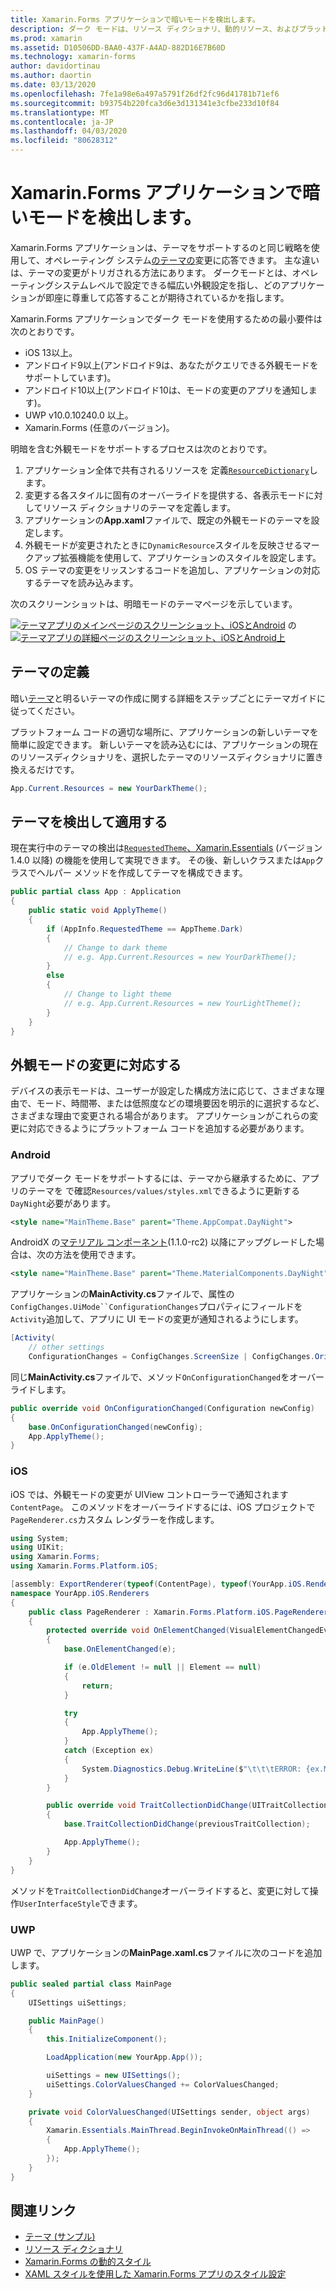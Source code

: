 ```yaml
---
title: Xamarin.Forms アプリケーションで暗いモードを検出します。
description: ダーク モードは、リソース ディクショナリ、動的リソース、およびプラットフォームの知識の組み合わせを使用して、任意の Xamarin.Forms アプリケーションでサポートできます。
ms.prod: xamarin
ms.assetid: D10506DD-BAA0-437F-A4AD-882D16E7B60D
ms.technology: xamarin-forms
author: davidortinau
ms.author: daortin
ms.date: 03/13/2020
ms.openlocfilehash: 7fe1a98e6a497a5791f26df2fc96d41781b71ef6
ms.sourcegitcommit: b93754b220fca3d6e3d131341e3cfbe233d10f84
ms.translationtype: MT
ms.contentlocale: ja-JP
ms.lasthandoff: 04/03/2020
ms.locfileid: "80628312"
---
```

# <a name="detect-dark-mode-in-xamarinforms-applications"></a>Xamarin.Forms アプリケーションで暗いモードを検出します。

Xamarin.Forms アプリケーションは、テーマをサポートするのと同じ戦略を使用して、オペレーティング システム[のテーマの](theming.md)変更に応答できます。 主な違いは、テーマの変更がトリガされる方法にあります。 ダークモードとは、オペレーティングシステムレベルで設定できる幅広い外観設定を指し、どのアプリケーションが即座に尊重して応答することが期待されているかを指します。

Xamarin.Forms アプリケーションでダーク モードを使用するための最小要件は次のとおりです。

- iOS 13以上。
- アンドロイド9以上(アンドロイド9は、あなたがクエリできる外観モードをサポートしています)。
- アンドロイド10以上(アンドロイド10は、モードの変更のアプリを通知します)。
- UWP v10.0.10240.0 以上。
- Xamarin.Forms (任意のバージョン)。

明暗を含む外観モードをサポートするプロセスは次のとおりです。

1. アプリケーション全体で共有されるリソースを 定義[`ResourceDictionary`](xref:Xamarin.Forms.ResourceDictionary)します。
2. 変更する各スタイルに固有のオーバーライドを提供する、各表示モードに対してリソース ディクショナリのテーマを定義します。
3. アプリケーションの**App.xaml**ファイルで、既定の外観モードのテーマを設定します。
4. 外観モードが変更されたときに`DynamicResource`スタイルを反映させるマークアップ拡張機能を使用して、アプリケーションのスタイルを設定します。
5. OS テーマの変更をリッスンするコードを追加し、アプリケーションの対応するテーマを読み込みます。

次のスクリーンショットは、明暗モードのテーマページを示しています。

[![テーマアプリのメインページのスクリーンショット、iOSとAndroid](theming-images/main-page-both-themes.png "テーマアプリのメインページ")](theming-images/main-page-both-themes-large.png#lightbox "テーマアプリのメインページ")
の[![テーマアプリの詳細ページのスクリーンショット、iOSとAndroid上](theming-images/detail-page-both-themes.png "テーマアプリの詳細ページ")](theming-images/detail-page-both-themes-large.png#lightbox "テーマアプリの詳細ページ")

## <a name="define-themes"></a>テーマの定義

暗い[テーマ](theming.md)と明るいテーマの作成に関する詳細をステップごとにテーマガイドに従ってください。

プラットフォーム コードの適切な場所に、アプリケーションの新しいテーマを簡単に設定できます。 新しいテーマを読み込むには、アプリケーションの現在のリソースディクショナリを、選択したテーマのリソースディクショナリに置き換えるだけです。

```csharp
App.Current.Resources = new YourDarkTheme();
```

## <a name="detect-and-apply-theme"></a>テーマを検出して適用する

現在実行中のテーマの検出は[`RequestedTheme`](~/essentials/app-theme.md)[、Xamarin.Essentials](~/essentials/index.md) (バージョン 1.4.0 以降) の機能を使用して実現できます。 その後、新しいクラスまたは`App`クラスでヘルパー メソッドを作成してテーマを構成できます。

```csharp
public partial class App : Application
{
    public static void ApplyTheme()
    {
        if (AppInfo.RequestedTheme == AppTheme.Dark)
        {
            // Change to dark theme
            // e.g. App.Current.Resources = new YourDarkTheme();
        }
        else
        {
            // Change to light theme
            // e.g. App.Current.Resources = new YourLightTheme();
        }
    }
}
```

## <a name="react-to-appearance-mode-changes"></a>外観モードの変更に対応する

デバイスの表示モードは、ユーザーが設定した構成方法に応じて、さまざまな理由で、モード、時間帯、または低照度などの環境要因を明示的に選択するなど、さまざまな理由で変更される場合があります。 アプリケーションがこれらの変更に対応できるようにプラットフォーム コードを追加する必要があります。

### <a name="android"></a>Android

アプリでダーク モードをサポートするには、テーマから継承するために、アプリのテーマを で確認`Resources/values/styles.xml`できるように更新する`DayNight`必要があります。

```xml
<style name="MainTheme.Base" parent="Theme.AppCompat.DayNight">
```

AndroidX の[マテリアル コンポーネント](https://www.nuget.org/packages/Xamarin.Google.Android.Material/)(1.1.0-rc2) 以降にアップグレードした場合は、次の方法を使用できます。

```xml
<style name="MainTheme.Base" parent="Theme.MaterialComponents.DayNight">
```

アプリケーションの**MainActivity.cs**ファイルで、属性の`ConfigChanges.UiMode``ConfigurationChanges`プロパティにフィールドを`Activity`追加して、アプリに UI モードの変更が通知されるようにします。

```csharp
[Activity(
    // other settings
    ConfigurationChanges = ConfigChanges.ScreenSize | ConfigChanges.Orientation | ConfigChanges.UiMode)]
```

同じ**MainActivity.cs**ファイルで、メソッド`OnConfigurationChanged`をオーバーライドします。

```csharp
public override void OnConfigurationChanged(Configuration newConfig)
{
    base.OnConfigurationChanged(newConfig);
    App.ApplyTheme();
}
```

### <a name="ios"></a>iOS

iOS では、外観モードの変更が UIView コントローラーで通知されます`ContentPage`。 このメソッドをオーバーライドするには、iOS プロジェクトで`PageRenderer.cs`カスタム レンダラーを作成します。

```csharp
using System;
using UIKit;
using Xamarin.Forms;
using Xamarin.Forms.Platform.iOS;

[assembly: ExportRenderer(typeof(ContentPage), typeof(YourApp.iOS.Renderers.PageRenderer))]
namespace YourApp.iOS.Renderers
{
    public class PageRenderer : Xamarin.Forms.Platform.iOS.PageRenderer
    {
        protected override void OnElementChanged(VisualElementChangedEventArgs e)
        {
            base.OnElementChanged(e);

            if (e.OldElement != null || Element == null)
            {
                return;
            }

            try
            {
                App.ApplyTheme();
            }
            catch (Exception ex)
            {
                System.Diagnostics.Debug.WriteLine($"\t\t\tERROR: {ex.Message}");
            }
        }

        public override void TraitCollectionDidChange(UITraitCollection previousTraitCollection)
        {
            base.TraitCollectionDidChange(previousTraitCollection);

            App.ApplyTheme();
        }
    }
}
```

メソッドを`TraitCollectionDidChange`オーバーライドすると、変更に対して操作`UserInterfaceStyle`できます。

### <a name="uwp"></a>UWP

UWP で、アプリケーションの**MainPage.xaml.cs**ファイルに次のコードを追加します。

```csharp
public sealed partial class MainPage
{
    UISettings uiSettings;

    public MainPage()
    {
        this.InitializeComponent();

        LoadApplication(new YourApp.App());

        uiSettings = new UISettings();
        uiSettings.ColorValuesChanged += ColorValuesChanged;
    }

    private void ColorValuesChanged(UISettings sender, object args)
    {
        Xamarin.Essentials.MainThread.BeginInvokeOnMainThread(() =>
        {
            App.ApplyTheme();
        });
    }
}
```

## <a name="related-links"></a>関連リンク

- [テーマ (サンプル)](https://docs.microsoft.com/samples/xamarin/xamarin-forms-samples/userinterface-theming/)
- [リソース ディクショナリ](~/xamarin-forms/xaml/resource-dictionaries.md)
- [Xamarin.Forms の動的スタイル](~/xamarin-forms/user-interface/styles/xaml/dynamic.md)
- [XAML スタイルを使用した Xamarin.Forms アプリのスタイル設定](~/xamarin-forms/user-interface/styles/xaml/index.md)
